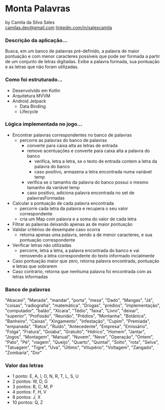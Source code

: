 # Monta Palavras
by Camila da Silva Sales  
camilas.dev@gmail.com 
[linkedin.com/in/salescamila](linkedin.com/in/salescamila)

### Descrição da aplicação...
Busca, em um banco de palavras pré-definido, a palavra de maior pontuação e com menor caracteres possíveis que pode ser formada a partir de um conjunto de letras digitadas. Exibe a palavra formada, sua pontuação e as letras que não foram utilizadas.

### Como foi estruturado...
- Desenvolvido em Kotlin
- Arquitetura MVVM 
- Android Jetpack
   - Data Binding
   - Lifecycle

### Lógica implementada no jogo...
- Encontrar palavras correspondentes no banco de palavras
  - percorre as palavras do banco de palavras
    - converte para caixa alta as letras de entrada
    - remove acentuações e converte para caixa alta a palavra do banco
      - verifica, letra a letra, se o texto de entrada contem a letra da palavra do banco
      - caso positivo, armazena a letra encontrada numa variável temp
    - verifica se o tamanho da palavra do banco possui o mesmo tamanho da variável temp
    - caso positivo, adiciona palavra encontrada no set de palavrasFormadas
- Calcular a pontuação de cada palavra encontrada
  - percorre cada letra da palavra e recupera o seu valor correspondente
  - cria um Map com palavra e a soma do valor de cada letra
- Filtrar as palavras deixando apenas as de maior pontuação
- Validar critérios de desempate caso ocorra
  - retorna apenas uma palavra, sendo a de menor caracteres, e sua pontuação correspondente
- Verificar letras não utilizadas
  - percorre, letra a letra, a palavra encontrada do banco e vai removendo a letra correspondente do texto informado incialmente
- Caso pontuação maior que zero, retorna palavra encontrada, pontuação e letras que sobrarem
- Caso contrário, retorna que nenhuma palavra foi encontrada com as letras informadas

### Banco de palavras
"Abacaxi", "Manada", "mandar", "porta", "mesa", "Dado", "Mangas", "Já", "coisas", "radiografia",
"matemática", "Drogas", "prédios", "implementação", "computador", "balão", "Xícara", "Tédio",
"faixa", "Livro", "deixar", "superior", "Profissão", "Reunião", "Prédios", "Montanha", "Botânica",
"Banheiro", "Caixas", "Xingamento", "Infestação", "Cupim", "Premiada", "empanada", "Ratos",
"Ruído", "Antecedente", "Empresa", "Emissário", "Folga", "Fratura", "Goiaba", "Gratuito",
"Hídrico", "Homem", "Jantar", "Jogos", "Montagem", "Manual", "Nuvem", "Neve", "Operação",
"Ontem", "Pato", "Pé", "viagem", "Queijo", "Quarto", "Quintal", "Solto", "rota", "Selva",
"Tatuagem", "Tigre", "Uva", "Último", "Vitupério", "Voltagem", "Zangado", "Zombaria", "Dor"

### Valor das letras 
- 1 ponto: E, A, I, O, N, R, T, L, S, U
- 2 pontos: W, D, G
- 3 pontos: B, C, M, P
- 4 pontos: F, H, V
- 8 pontos: J, X
- 10 pontos: Q, Z

